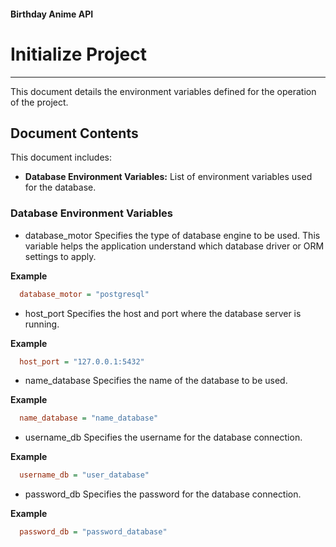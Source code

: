 #### Birthday Anime API
# Initialize Project
---

This document details the environment variables defined for the operation of the project.

## Document Contents

This document includes:
- **Database Environment Variables:** List of environment variables used for the database.

### Database Environment Variables

- database_motor
Specifies the type of database engine to be used. This variable helps the application understand which database
driver or ORM settings to apply.

**Example**
```ini
  database_motor = "postgresql"
```

- host_port
Specifies the host and port where the database server is running.

**Example**
```ini
  host_port = "127.0.0.1:5432"
```

- name_database
Specifies the name of the database to be used.

**Example**
```ini
  name_database = "name_database"
```

- username_db
Specifies the username for the database connection.

**Example**
```ini
  username_db = "user_database"
```

- password_db
Specifies the password for the database connection.

**Example**
```ini
  password_db = "password_database"
```
